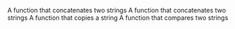 A function that concatenates two strings
A function that concatenates two strings
A function that copies a string
A function that compares two strings
